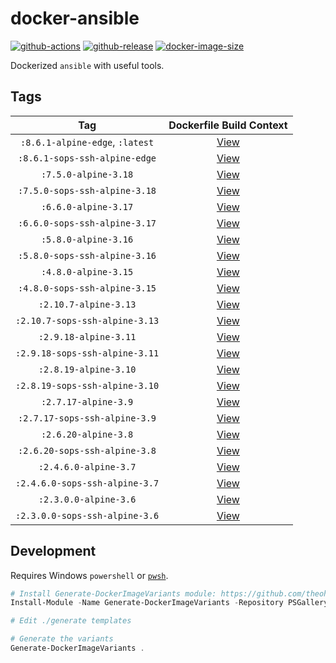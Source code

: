 # docker-ansible

[![github-actions](https://github.com/theohbrothers/docker-ansible/workflows/ci-master-pr/badge.svg)](https://github.com/theohbrothers/docker-ansible/actions)
[![github-release](https://img.shields.io/github/v/release/theohbrothers/docker-ansible?style=flat-square)](https://github.com/theohbrothers/docker-ansible/releases/)
[![docker-image-size](https://img.shields.io/docker/image-size/theohbrothers/docker-ansible/latest)](https://hub.docker.com/r/theohbrothers/docker-ansible)

Dockerized `ansible` with useful tools.

## Tags

| Tag | Dockerfile Build Context |
|:-------:|:---------:|
| `:8.6.1-alpine-edge`, `:latest` | [View](variants/8.6.1-alpine-edge) |
| `:8.6.1-sops-ssh-alpine-edge` | [View](variants/8.6.1-sops-ssh-alpine-edge) |
| `:7.5.0-alpine-3.18` | [View](variants/7.5.0-alpine-3.18) |
| `:7.5.0-sops-ssh-alpine-3.18` | [View](variants/7.5.0-sops-ssh-alpine-3.18) |
| `:6.6.0-alpine-3.17` | [View](variants/6.6.0-alpine-3.17) |
| `:6.6.0-sops-ssh-alpine-3.17` | [View](variants/6.6.0-sops-ssh-alpine-3.17) |
| `:5.8.0-alpine-3.16` | [View](variants/5.8.0-alpine-3.16) |
| `:5.8.0-sops-ssh-alpine-3.16` | [View](variants/5.8.0-sops-ssh-alpine-3.16) |
| `:4.8.0-alpine-3.15` | [View](variants/4.8.0-alpine-3.15) |
| `:4.8.0-sops-ssh-alpine-3.15` | [View](variants/4.8.0-sops-ssh-alpine-3.15) |
| `:2.10.7-alpine-3.13` | [View](variants/2.10.7-alpine-3.13) |
| `:2.10.7-sops-ssh-alpine-3.13` | [View](variants/2.10.7-sops-ssh-alpine-3.13) |
| `:2.9.18-alpine-3.11` | [View](variants/2.9.18-alpine-3.11) |
| `:2.9.18-sops-ssh-alpine-3.11` | [View](variants/2.9.18-sops-ssh-alpine-3.11) |
| `:2.8.19-alpine-3.10` | [View](variants/2.8.19-alpine-3.10) |
| `:2.8.19-sops-ssh-alpine-3.10` | [View](variants/2.8.19-sops-ssh-alpine-3.10) |
| `:2.7.17-alpine-3.9` | [View](variants/2.7.17-alpine-3.9) |
| `:2.7.17-sops-ssh-alpine-3.9` | [View](variants/2.7.17-sops-ssh-alpine-3.9) |
| `:2.6.20-alpine-3.8` | [View](variants/2.6.20-alpine-3.8) |
| `:2.6.20-sops-ssh-alpine-3.8` | [View](variants/2.6.20-sops-ssh-alpine-3.8) |
| `:2.4.6.0-alpine-3.7` | [View](variants/2.4.6.0-alpine-3.7) |
| `:2.4.6.0-sops-ssh-alpine-3.7` | [View](variants/2.4.6.0-sops-ssh-alpine-3.7) |
| `:2.3.0.0-alpine-3.6` | [View](variants/2.3.0.0-alpine-3.6) |
| `:2.3.0.0-sops-ssh-alpine-3.6` | [View](variants/2.3.0.0-sops-ssh-alpine-3.6) |

## Development

Requires Windows `powershell` or [`pwsh`](https://github.com/PowerShell/PowerShell).

```powershell
# Install Generate-DockerImageVariants module: https://github.com/theohbrothers/Generate-DockerImageVariants
Install-Module -Name Generate-DockerImageVariants -Repository PSGallery -Scope CurrentUser -Force -Verbose

# Edit ./generate templates

# Generate the variants
Generate-DockerImageVariants .
```
